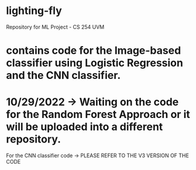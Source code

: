 # lighting-fly
Repository for ML Project - CS 254 UVM

# contains code for the Image-based classifier using Logistic Regression and the CNN classifier. 
# 10/29/2022 -> Waiting on the code for the Random Forest Approach or it will be uploaded into a different repository.

For the CNN classifier code -> PLEASE REFER TO THE V3 VERSION OF THE CODE

